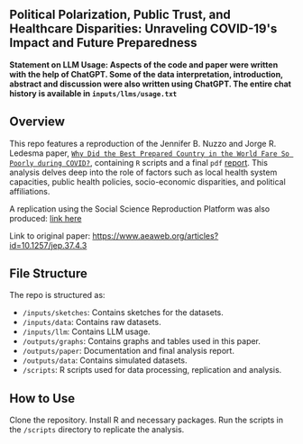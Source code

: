 ## Political Polarization, Public Trust, and Healthcare Disparities: Unraveling COVID-19's Impact and Future Preparedness

**Statement on LLM Usage: Aspects of the code and paper were written with the help of ChatGPT. Some of the data interpretation, introduction, abstract and discussion were also written using ChatGPT. The entire chat history is available in `inputs/llms/usage.txt`**

## Overview

This repo features a reproduction of the Jennifer B. Nuzzo and Jorge R. Ledesma paper, [`Why Did the Best Prepared Country in the World Fare So Poorly during COVID?`](https://pubs.aeaweb.org/doi/pdfplus/10.1257/jep.37.4.3), containing `R` scripts and a final `pdf` [report](https://github.com/hannahyu07/US-Covid-Analysis/blob/main/outputs/paper/paper.pdf). This analysis delves deep into the role of factors such as local health system capacities, public health policies, socio-economic disparities, and political affiliations.

A replication using the Social Science Reproduction Platform was also produced: [link here](https://www.socialsciencereproduction.org/reproductions/c35e8e98-762d-4c00-a1a3-544ed0b2008d/index)

Link to original paper: https://www.aeaweb.org/articles?id=10.1257/jep.37.4.3

## File Structure

The repo is structured as:

* `/inputs/sketches`: Contains sketches for the datasets.
* `/inputs/data`: Contains raw datasets.
* `/inputs/llm`: Contains LLM usage.
* `/outputs/graphs`: Contains graphs and tables used in this paper.
* `/outputs/paper`: Documentation and final analysis report.
* `/outputs/data`: Contains simulated datasets.
* `/scripts`: R scripts used for data processing, replication and analysis.

## How to Use
Clone the repository.
Install R and necessary packages.
Run the scripts in the `/scripts` directory to replicate the analysis.